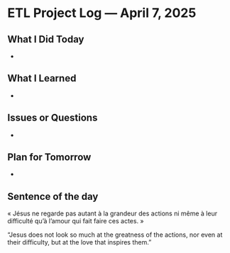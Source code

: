 
# ETL Project Log — April 7, 2025

## What I Did Today
- 

## What I Learned
- 

## Issues or Questions
- 

## Plan for Tomorrow
- 

## Sentence of the day

« Jésus ne regarde pas autant à la grandeur des actions ni même à leur difficulté qu’à l’amour qui fait faire ces actes. »

“Jesus does not look so much at the greatness of the actions, nor even at their difficulty, but at the love that inspires them.”